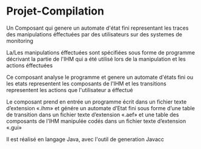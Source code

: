 # Projet-Compilation 

Un Composant qui genere un automate d'état fini representant les traces des manipulations éffectuées par des utilisateurs sur des systemes de monitoring 

La/Les manipulations éffectuées sont spécifiées sous forme de programme décrivant la partie de l'IHM qui a été utilisé lors de la manipulation et les actions éffectuées

Ce composant analyse le programme et genere un automate d'états fini ou les etats representent les composants de l'IHM et les transitions representent les actions que l'utilisateur a éffectué

Le composant prend en entrée un programme écrit dans un fichier texte d’extension «.ihm» et génére un automate d’Etat fini sous forme d’une table de transition dans un fichier texte d’extension «.aef» et une table des composants de l’IHM manipulée codés dans un fichier texte d’extension «.gui»  

Il est réalisé en langage Java, avec l'outil de generation Javacc
